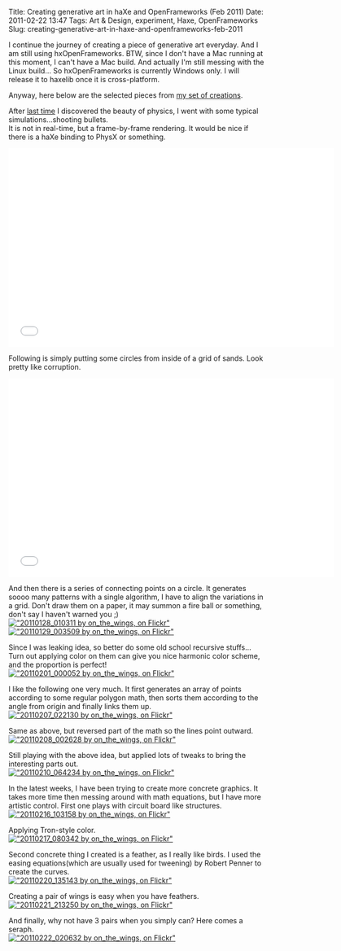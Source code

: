 Title: Creating generative art in haXe and OpenFrameworks (Feb 2011)
Date: 2011-02-22 13:47
Tags: Art &amp; Design, experiment, Haxe, OpenFrameworks
Slug: creating-generative-art-in-haxe-and-openframeworks-feb-2011

I continue the journey of creating a piece of generative art everyday.
And I am still using hxOpenFrameworks. BTW, since I don't have a Mac
running at this moment, I can't have a Mac build. And actually I'm still
messing with the Linux build... So hxOpenFrameworks is currently Windows
only. I will release it to haxelib once it is cross-platform.

Anyway, here below are the selected pieces from [my set of creations][].

After [last time][] I discovered the beauty of physics, I went with some
typical simulations...shooting bullets.  
It is not in real-time, but a frame-by-frame rendering. It would be
nice if there is a haXe binding to PhysX or something.  
<iframe width="640" height="390" src="//www.youtube.com/embed/Qui_8Sh2fIg" frameborder="0" allowfullscreen></iframe>

Following is simply putting some circles from inside of a grid of sands.
Look pretty like corruption.  
<iframe width="640" height="390" src="//www.youtube.com/embed/s4v4cJ2D8MM" frameborder="0" allowfullscreen></iframe>

And then there is a series of connecting points on a circle. It
generates soooo many patterns with a single algorithm, I have to align
the variations in a grid. Don't draw them on a paper, it may summon a
fire ball or something, don't say I haven't warned you ;)  
[!["20110128_010311 by on_the_wings, on Flickr"](http://farm6.static.flickr.com/5095/5392876583_2fddd31f31_z.jpg)](http://www.flickr.com/photos/andy-li/5392876583/)  
[!["20110129_003509 by on_the_wings, on Flickr"](http://farm5.static.flickr.com/4143/5395438075_2ef5151ed9_z.jpg)](http://www.flickr.com/photos/andy-li/5395438075/)

Since I was leaking idea, so better do some old school recursive
stuffs... Turn out applying color on them can give you nice harmonic
color scheme, and the proportion is perfect!  
[!["20110201_000052 by on_the_wings, on Flickr"](http://farm6.static.flickr.com/5058/5404347295_cb043c94c2_z.jpg)](http://www.flickr.com/photos/andy-li/5404347295/)

I like the following one very much. It first generates an array of
points according to some regular polygon math, then sorts them according
to the angle from origin and finally links them up.  
[!["20110207_022130 by on_the_wings, on Flickr"](http://farm6.static.flickr.com/5094/5422430502_62d0a7c25a_z.jpg)](http://www.flickr.com/photos/andy-li/5422430502/)

Same as above, but reversed part of the math so the lines point
outward.  
[!["20110208_002628 by on_the_wings, on Flickr"](http://farm6.static.flickr.com/5293/5424929079_df75c29499_z.jpg)](http://www.flickr.com/photos/andy-li/5424929079/)

Still playing with the above idea, but applied lots of tweaks to bring
the interesting parts out.  
[!["20110210_064234 by on_the_wings, on Flickr"](http://farm6.static.flickr.com/5293/5432228732_31bd15b9f2_z.jpg)](http://www.flickr.com/photos/andy-li/5432228732/)

In the latest weeks, I have been trying to create more concrete
graphics. It takes more time then messing around with math equations,
but I have more artistic control. First one plays with circuit board
like structures.  
[!["20110216_103158 by on_the_wings, on Flickr"](http://farm5.static.flickr.com/4143/5449289011_68e4a48630_z.jpg)](http://www.flickr.com/photos/andy-li/5449289011/)

Applying Tron-style color.  
[!["20110217_080342 by on_the_wings, on Flickr"](http://farm5.static.flickr.com/4079/5451692325_6085017ace_z.jpg)](http://www.flickr.com/photos/andy-li/5451692325/)

Second concrete thing I created is a feather, as I really like birds. I
used the easing equations(which are usually used for tweening) by Robert
Penner to create the curves.  
[!["20110220_135143 by on_the_wings, on Flickr"](http://farm6.static.flickr.com/5138/5460742746_31c8679acd_z.jpg)](http://www.flickr.com/photos/andy-li/5460742746/)

Creating a pair of wings is easy when you have feathers.  
[!["20110221_213250 by on_the_wings, on Flickr"](http://farm6.static.flickr.com/5216/5464404367_5b8fee80fe_z.jpg)](http://www.flickr.com/photos/andy-li/5464404367/)

And finally, why not have 3 pairs when you simply can? Here comes a
seraph.  
[!["20110222_020632 by on_the_wings, on Flickr"](http://farm6.static.flickr.com/5016/5465128457_e12944b761_z.jpg)](http://www.flickr.com/photos/andy-li/5465128457/)

  [my set of creations]: http://www.flickr.com/photos/andy-li/sets/72157625719497466/
  [last time]: |filename|2011-01-15_creating-generative-art-in-haxe-and-openframeworks.md